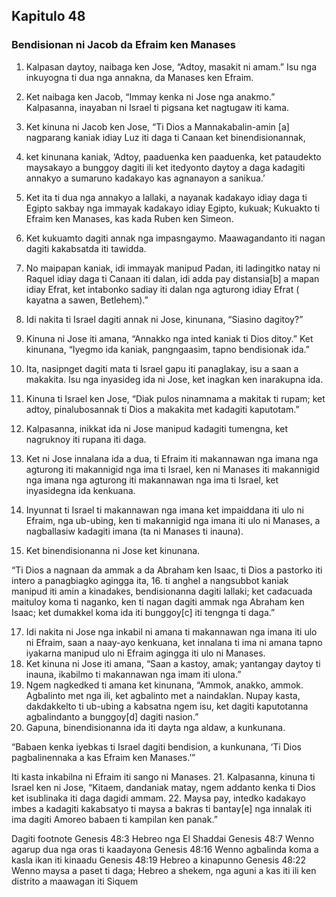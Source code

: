 Kapitulo 48
-----------

### Bendisionan ni Jacob da Efraim ken Manases

1. Kalpasan daytoy, naibaga ken Jose, “Adtoy, masakit ni amam.” Isu nga inkuyogna ti dua nga annakna, da Manases ken Efraim.
2. Ket naibaga ken Jacob, “Immay kenka ni Jose nga anakmo.” Kalpasanna, inayaban ni Israel ti pigsana ket nagtugaw iti kama.
3. Ket kinuna ni Jacob ken Jose, “Ti Dios a Mannakabalin-amin [a] nagparang kaniak idiay Luz iti daga ti Canaan ket binendisionannak,
4. ket kinunana kaniak, ‘Adtoy, paaduenka ken paaduenka, ket pataudekto maysakayo a bunggoy dagiti ili ket itedyonto daytoy a daga kadagiti annakyo a sumaruno kadakayo kas agnanayon a sanikua.’
5. Ket ita ti dua nga annakyo a lallaki, a nayanak kadakayo idiay daga ti Egipto sakbay nga immayak kadakayo idiay Egipto, kukuak; Kukuakto ti Efraim ken Manases, kas kada Ruben ken Simeon.
6. Ket kukuamto dagiti annak nga impasngaymo. Maawagandanto iti nagan dagiti kakabsatda iti tawidda.
7. No maipapan kaniak, idi immayak manipud Padan, iti ladingitko natay ni Raquel idiay daga ti Canaan iti dalan, idi adda pay distansia[b] a mapan idiay Efrat, ket intabonko sadiay iti dalan nga agturong idiay Efrat ( kayatna a sawen, Betlehem).”

8. Idi nakita ti Israel dagiti annak ni Jose, kinunana, “Siasino dagitoy?”
9. Kinuna ni Jose iti amana, “Annakko nga inted kaniak ti Dios ditoy.” Ket kinunana, “Iyegmo ida kaniak, pangngaasim, tapno bendisionak ida.”
10. Ita, nasipnget dagiti mata ti Israel gapu iti panaglakay, isu a saan a makakita. Isu nga inyasideg ida ni Jose, ket inagkan ken inarakupna ida.
11. Kinuna ti Israel ken Jose, “Diak pulos ninamnama a makitak ti rupam; ket adtoy, pinalubosannak ti Dios a makakita met kadagiti kaputotam.”
12. Kalpasanna, inikkat ida ni Jose manipud kadagiti tumengna, ket nagruknoy iti rupana iti daga.
13. Ket ni Jose innalana ida a dua, ti Efraim iti makannawan nga imana nga agturong iti makannigid nga ima ti Israel, ken ni Manases iti makannigid nga imana nga agturong iti makannawan nga ima ti Israel, ket inyasidegna ida kenkuana.
14. Inyunnat ti Israel ti makannawan nga imana ket impaiddana iti ulo ni Efraim, nga ub-ubing, ken ti makannigid nga imana iti ulo ni Manases, a nagballasiw kadagiti imana (ta ni Manases ti inauna).
15. Ket binendisionanna ni Jose ket kinunana.

“Ti Dios a nagnaan da ammak a da Abraham ken Isaac, ti Dios a pastorko iti intero a panagbiagko agingga ita,
16. ti anghel a nangsubbot kaniak manipud iti amin a kinadakes, bendisionanna dagiti lallaki;
    ket cadacuada maituloy koma ti naganko, ken ti nagan dagiti ammak nga Abraham ken Isaac;
    ket dumakkel koma ida iti bunggoy[c] iti tengnga ti daga.”

17. Idi nakita ni Jose nga inkabil ni amana ti makannawan nga imana iti ulo ni Efraim, saan a naay-ayo kenkuana, ket innalana ti ima ni amana tapno iyakarna manipud ulo ni Efraim agingga iti ulo ni Manases.
18. Ket kinuna ni Jose iti amana, “Saan a kastoy, amak; yantangay daytoy ti inauna, ikabilmo ti makannawan nga imam iti ulona.”
19. Ngem nagkedked ti amana ket kinunana, “Ammok, anakko, ammok. Agbalinto met nga ili, ket agbalinto met a naindaklan. Nupay kasta, dakdakkelto ti ub-ubing a kabsatna ngem isu, ket dagiti kaputotanna agbalindanto a bunggoy[d] dagiti nasion.”
20. Gapuna, binendisionanna ida iti dayta nga aldaw, a kunkunana.

“Babaen kenka iyebkas ti Israel dagiti bendision, a kunkunana, ‘Ti Dios pagbalinennaka a kas Efraim ken Manases.’”

Iti kasta inkabilna ni Efraim iti sango ni Manases.
21. Kalpasanna, kinuna ti Israel ken ni Jose, “Kitaem, dandaniak matay, ngem addanto kenka ti Dios ket isublinaka iti daga dagidi ammam.
22. Maysa pay, intedko kadakayo imbes a kadagiti kakabsatyo ti maysa a bakras ti bantay[e] nga innalak iti ima dagiti Amoreo babaen ti kampilan ken panak.”

Dagiti footnote
Genesis 48:3 Hebreo nga El Shaddai
Genesis 48:7 Wenno agarup dua nga oras ti kaadayona
Genesis 48:16 Wenno agbalinda koma a kasla ikan iti kinaadu
Genesis 48:19 Hebreo a kinapunno
Genesis 48:22 Wenno maysa a paset ti daga; Hebreo a shekem, nga aguni a kas iti ili ken distrito a maawagan iti Siquem